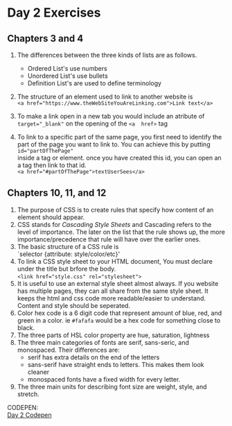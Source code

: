# Day 2 Exercises

## Chapters 3 and 4

1. The differences between the three kinds of lists are as follows. <br />
    - Ordered List's use numbers
    - Unordered List's use bullets
    - Definition List's are used to define terminology

2. The structure of an element used to link to another website is <br /> `<a href="https://www.theWebSiteYouAreLinking.com">Link text</a>`

3. To make a link open in a new tab you would include an atribute of <br /> `target="_blank"` on the opening of the ` <a  href> ` tag
4. To link to a specific part of the same page, you first need to identify the part of the page you want to link to. You can achieve this by putting <br /> `id="partOfThePage"` <br /> inside a tag or element. once you have created this id, you can open an a tag then link to that id. <br /> `<a href="#partOfThePage">textUserSees</a>`


## Chapters 10, 11, and 12

1. The purpose of CSS is to create rules that specify how content of an element should appear.
2. CSS stands for *Cascading Style Sheets* and Cascading refers to the level of importance. The later on the list that the rule shows up, the more importance/precedence that rule will have over the earlier ones.
3. The basic structure of a CSS rule is <br />
`selector {attribute: style/color/etc}'
4. To link a CSS style sheet to your HTML document, You must declare under the title but brfore the body. <br /> 
`<link href="style.css" rel="stylesheet">`
5. It is useful to use an external style sheet almost always. If you website has multiple pages, they can all share from the same style sheet. It keeps the html and css code more readable/easier to understand. Content and style should be seperated.
6. Color hex code is a 6 digit code that represent amount of blue, red, and green in a color. ie `#fafafa` would be a hex code for something close to black.
7. The three parts of HSL color property are hue, saturation, lightness
8. The three main categories of fonts are serif, sans-seric, and monospaced. Their differences are:
    - serif has extra details on the end of the letters
    - sans-serif have straight ends to letters. This makes them look cleaner
    - monospaced fonts have a fixed width for every letter.
9. The three main units for describing font size are weight, style, and stretch.

CODEPEN: <br />
[Day 2 Codepen](https://codepen.io/jdvolk/pen/BaNaMOa)

